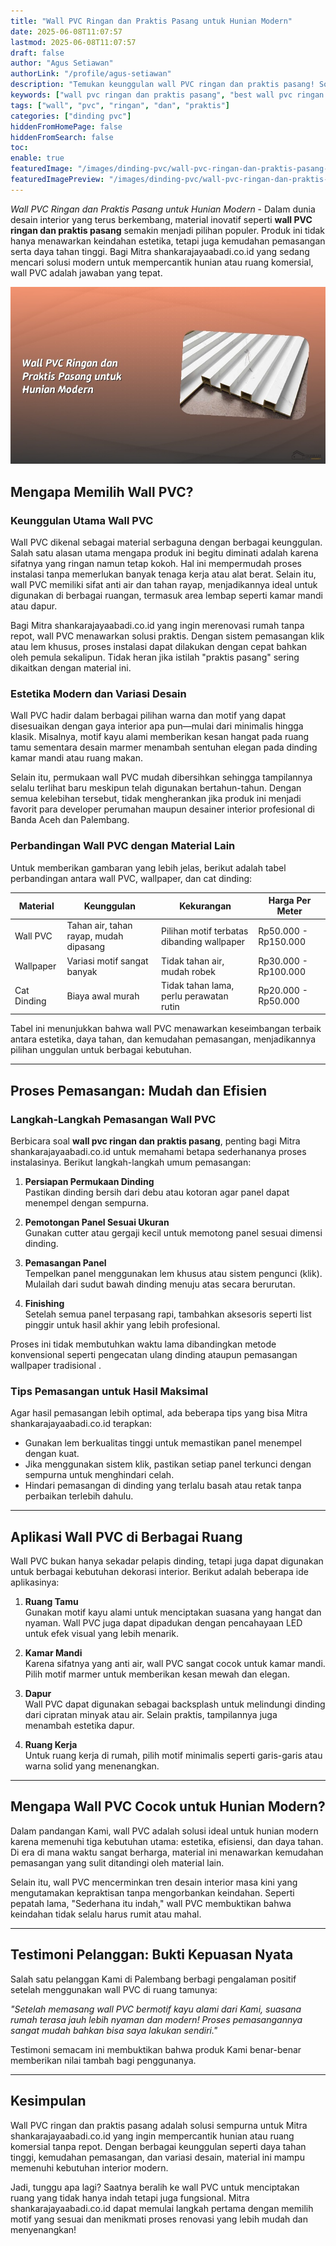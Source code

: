 ```yaml
---
title: "Wall PVC Ringan dan Praktis Pasang untuk Hunian Modern"
date: 2025-06-08T11:07:57
lastmod: 2025-06-08T11:07:57
draft: false
author: "Agus Setiawan"
authorLink: "/profile/agus-setiawan"
description: "Temukan keunggulan wall PVC ringan dan praktis pasang! Solusi modern untuk dinding estetis, mudah dipasang, dan tahan lama. Cek tips pemasangannya sekarang!"
keywords: ["wall pvc ringan dan praktis pasang", "best wall pvc ringan dan praktis pasang", "wall pvc ringan dan praktis pasang guide"]
tags: ["wall", "pvc", "ringan", "dan", "praktis"]
categories: ["dinding pvc"]
hiddenFromHomePage: false
hiddenFromSearch: false
toc:
enable: true
featuredImage: "/images/dinding-pvc/wall-pvc-ringan-dan-praktis-pasang-untuk-hunian-modern.jpg"
featuredImagePreview: "/images/dinding-pvc/wall-pvc-ringan-dan-praktis-pasang-untuk-hunian-modern.jpg"
---
```


*Wall PVC Ringan dan Praktis Pasang untuk Hunian Modern* - Dalam dunia desain interior yang terus berkembang, material inovatif seperti **wall PVC ringan dan praktis pasang** semakin menjadi pilihan populer. Produk ini tidak hanya menawarkan keindahan estetika, tetapi juga kemudahan pemasangan serta daya tahan tinggi. Bagi Mitra shankarajayaabadi.co.id yang sedang mencari solusi modern untuk mempercantik hunian atau ruang komersial, wall PVC adalah jawaban yang tepat.

![Wall PVC Ringan dan Praktis Pasang untuk Hunian Modern](/images/dinding-pvc/wall-pvc-ringan-dan-praktis-pasang-untuk-hunian-modern.jpg)

## Mengapa Memilih Wall PVC?

### Keunggulan Utama Wall PVC  
Wall PVC dikenal sebagai material serbaguna dengan berbagai keunggulan. Salah satu alasan utama mengapa produk ini begitu diminati adalah karena sifatnya yang ringan namun tetap kokoh. Hal ini mempermudah proses instalasi tanpa memerlukan banyak tenaga kerja atau alat berat. Selain itu, wall PVC memiliki sifat anti air dan tahan rayap, menjadikannya ideal untuk digunakan di berbagai ruangan, termasuk area lembap seperti kamar mandi atau dapur.

Bagi Mitra shankarajayaabadi.co.id yang ingin merenovasi rumah tanpa repot, wall PVC menawarkan solusi praktis. Dengan sistem pemasangan klik atau lem khusus, proses instalasi dapat dilakukan dengan cepat bahkan oleh pemula sekalipun. Tidak heran jika istilah "praktis pasang" sering dikaitkan dengan material ini.

### Estetika Modern dan Variasi Desain  
Wall PVC hadir dalam berbagai pilihan warna dan motif yang dapat disesuaikan dengan gaya interior apa pun—mulai dari minimalis hingga klasik. Misalnya, motif kayu alami memberikan kesan hangat pada ruang tamu sementara desain marmer menambah sentuhan elegan pada dinding kamar mandi atau ruang makan.

Selain itu, permukaan wall PVC mudah dibersihkan sehingga tampilannya selalu terlihat baru meskipun telah digunakan bertahun-tahun. Dengan semua kelebihan tersebut, tidak mengherankan jika produk ini menjadi favorit para developer perumahan maupun desainer interior profesional di Banda Aceh dan Palembang.

### Perbandingan Wall PVC dengan Material Lain  
Untuk memberikan gambaran yang lebih jelas, berikut adalah tabel perbandingan antara wall PVC, wallpaper, dan cat dinding:

| **Material**       | **Keunggulan**                           | **Kekurangan**                          | **Harga Per Meter**       |
|---------------------|------------------------------------------|------------------------------------------|---------------------------|
| Wall PVC           | Tahan air, tahan rayap, mudah dipasang  | Pilihan motif terbatas dibanding wallpaper | Rp50.000 - Rp150.000     |
| Wallpaper          | Variasi motif sangat banyak             | Tidak tahan air, mudah robek             | Rp30.000 - Rp100.000      |
| Cat Dinding        | Biaya awal murah                        | Tidak tahan lama, perlu perawatan rutin  | Rp20.000 - Rp50.000       |

Tabel ini menunjukkan bahwa wall PVC menawarkan keseimbangan terbaik antara estetika, daya tahan, dan kemudahan pemasangan, menjadikannya pilihan unggulan untuk berbagai kebutuhan.

---

## Proses Pemasangan: Mudah dan Efisien  

### Langkah-Langkah Pemasangan Wall PVC  
Berbicara soal **wall pvc ringan dan praktis pasang**, penting bagi Mitra shankarajayaabadi.co.id untuk memahami betapa sederhananya proses instalasinya. Berikut langkah-langkah umum pemasangan:

1. **Persiapan Permukaan Dinding**  
   Pastikan dinding bersih dari debu atau kotoran agar panel dapat menempel dengan sempurna.
   
2. **Pemotongan Panel Sesuai Ukuran**  
   Gunakan cutter atau gergaji kecil untuk memotong panel sesuai dimensi dinding.
   
3.  **Pemasangan Panel**  
   Tempelkan panel menggunakan lem khusus atau sistem pengunci (klik). Mulailah dari sudut bawah dinding menuju atas secara berurutan.
   
4. **Finishing**  
   Setelah semua panel terpasang rapi, tambahkan aksesoris seperti list pinggir untuk hasil akhir yang lebih profesional.

Proses ini tidak membutuhkan waktu lama dibandingkan metode konvensional seperti pengecatan ulang dinding ataupun pemasangan wallpaper tradisional .

### Tips Pemasangan untuk Hasil Maksimal  
Agar hasil pemasangan lebih optimal, ada beberapa tips yang bisa Mitra shankarajayaabadi.co.id terapkan:  
- Gunakan lem berkualitas tinggi untuk memastikan panel menempel dengan kuat.   
- Jika menggunakan sistem klik, pastikan setiap panel terkunci dengan sempurna untuk menghindari celah.  
- Hindari pemasangan di dinding yang terlalu basah atau retak tanpa perbaikan terlebih dahulu.  

---

## Aplikasi Wall PVC di Berbagai Ruang  

Wall PVC bukan hanya sekadar pelapis dinding, tetapi juga dapat digunakan untuk berbagai kebutuhan dekorasi interior. Berikut adalah beberapa ide aplikasinya:  

1. **Ruang Tamu**  
   Gunakan motif kayu alami untuk menciptakan suasana yang hangat dan nyaman. Wall PVC juga dapat dipadukan dengan pencahayaan LED untuk efek visual yang lebih menarik.  

2. **Kamar Mandi**  
   Karena sifatnya yang anti air, wall PVC sangat cocok untuk kamar mandi. Pilih motif marmer untuk memberikan kesan mewah dan elegan.  

3. **Dapur**  
   Wall PVC dapat digunakan sebagai backsplash untuk melindungi dinding dari cipratan minyak atau air. Selain praktis, tampilannya juga menambah estetika dapur.  

4. **Ruang Kerja**  
   Untuk ruang kerja di rumah, pilih motif minimalis seperti garis-garis atau warna solid yang menenangkan.  

---

## Mengapa Wall PVC Cocok untuk Hunian Modern?  

Dalam pandangan Kami, wall PVC adalah solusi ideal untuk hunian modern karena memenuhi tiga kebutuhan utama: estetika, efisiensi, dan daya tahan. Di era di mana waktu sangat berharga, material ini menawarkan kemudahan pemasangan yang sulit ditandingi oleh material lain.  

Selain itu, wall PVC mencerminkan tren desain interior masa kini yang mengutamakan kepraktisan tanpa mengorbankan keindahan. Seperti pepatah lama, "Sederhana itu indah," wall PVC membuktikan bahwa keindahan tidak selalu harus rumit atau mahal.  

---

## Testimoni Pelanggan: Bukti Kepuasan Nyata  

Salah satu pelanggan Kami di Palembang berbagi pengalaman positif setelah menggunakan wall PVC di ruang tamunya:  

*"Setelah memasang wall PVC bermotif kayu alami dari Kami, suasana rumah terasa jauh lebih nyaman dan modern! Proses pemasangannya sangat mudah bahkan bisa saya lakukan sendiri."*  

Testimoni semacam ini membuktikan bahwa produk Kami benar-benar memberikan nilai tambah bagi penggunanya.  

---

## Kesimpulan  

Wall PVC ringan dan praktis pasang adalah solusi sempurna untuk Mitra shankarajayaabadi.co.id yang ingin mempercantik hunian atau ruang komersial tanpa repot. Dengan berbagai keunggulan seperti daya tahan tinggi, kemudahan pemasangan, dan variasi desain, material ini mampu memenuhi kebutuhan interior modern.  

Jadi, tunggu apa lagi? Saatnya beralih ke wall PVC untuk menciptakan ruang yang tidak hanya indah tetapi juga fungsional. Mitra shankarajayaabadi.co.id dapat memulai langkah pertama dengan memilih motif yang sesuai dan menikmati proses renovasi yang lebih mudah dan menyenangkan!
